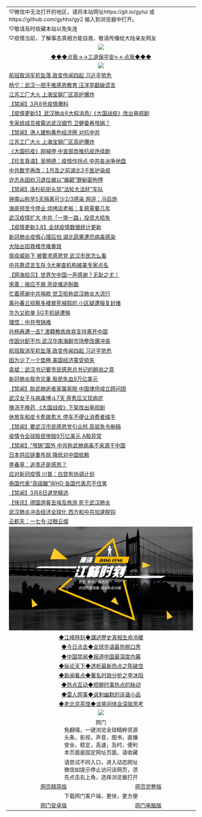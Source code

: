  <table>
<tr>
<td colspan="2" align=left>
♡微信中无法打开的地区，请将本站网址https://git.io/gytui 或 https://github.com/gyhhx/gy2 输入到浏览器中打开。 
 </td>
</tr>
 <tr>
 <td colspan="2" align=left>
♡敬请及时收藏本站以免失连
  <tr>
<td colspan="2" align=left>
♡疫情当前，了解事态真相方能自救，敬请传播给大陆亲友网友
 </td>
</tr>

</td>
 </tr>
  <tr>
    <td colspan="2" align=center><img src="https://github.com/gyhhx/image-upload/blob/master/3t%20(1).jpg"></td>
 </tr>
 <tr><td colspan="2" align="center"><a href="https://xball.casa/oo.aspx?name=ogQuit&key=eqxowaguscvmxdgc&from=gy">◆◆◆点我→→三退保平安←←点我◆◆◆</a></td></tr>
  <tr>
    <td colspan="2" align=center><img src="https://cdn.jsdelivr.net/gh/gyoupiodf/im1/%E7%BD%91%E9%97%A8%E6%96%B0%E9%97%BB1.jpg"></td>
 </tr>
<tr><td colspan="2" align="left"><a href="https://xball.casa/oo.aspx?name=c1140830&key=eqxowaguscvmxdgc&from=gy">航班取消军机坠落 政变传闻四起 习近平势危</a></td></tr>
<tr><td colspan="2" align="left"><a href="https://xball.casa/oo.aspx?name=c1140823&key=eqxowaguscvmxdgc&from=gy">杨宁：武汉一把手推感恩教育 汪洋早戳破谎言</a></td></tr>
<tr><td colspan="2" align="left"><a href="https://xball.casa/oo.aspx?name=c1140835&key=eqxowaguscvmxdgc&from=gy">江苏工厂大火 上海宝钢厂区高炉爆炸</a></td></tr>
<tr><td colspan="2" align="left"><a href="https://xball.casa/oo.aspx?name=c1140839&key=eqxowaguscvmxdgc&from=gy">【禁闻】3月8号疫情爆料</a></td></tr>
<tr><td colspan="2" align="left"><a href="https://xball.casa/oo.aspx?name=c1138288&key=eqxowaguscvmxdgc&from=gy">【疫情更新5】武汉肺炎6大假消息/《大国战疫》改出电视剧</a></td></tr>
<tr><td colspan="2" align="left"><a href="https://xball.casa/oo.aspx?name=c1140831&key=eqxowaguscvmxdgc&from=gy">专家组成员披露访武汉细节 卫健委再甩锅？</a></td></tr>
<tr><td colspan="2" align="left"><a href="https://xball.casa/oo.aspx?name=c1140834&key=eqxowaguscvmxdgc&from=gy">【禁闻】港人建构黄色经济圈 对抗中共</a></td></tr>
<tr><td colspan="2" align="left"><a href="https://xball.casa/oo.aspx?name=c1140803&key=eqxowaguscvmxdgc&from=gy">江苏工厂大火 上海宝钢厂区高炉爆炸</a></td></tr>
<tr><td colspan="2" align="left"><a href="https://xball.casa/oo.aspx?name=c1140814&key=eqxowaguscvmxdgc&from=gy">《大国抗疫》刚喊停 中宣部改推抗疫连续剧</a></td></tr>
<tr><td colspan="2" align="left"><a href="https://xball.casa/oo.aspx?name=c1140813&key=eqxowaguscvmxdgc&from=gy">【珍言真语】吴明德：疫情作拐点 中共各派争地盘</a></td></tr>
<tr><td colspan="2" align="left"><a href="https://xball.casa/oo.aspx?name=c1140837&key=eqxowaguscvmxdgc&from=gy">中共数字再改：1月及之前湖北3千医护染疫</a></td></tr>
<tr><td colspan="2" align="left"><a href="https://xball.casa/oo.aspx?name=c1140794&key=eqxowaguscvmxdgc&from=gy">许志永因劝习退位被以“煽颠”罪秘密拘押</a></td></tr>
<tr><td colspan="2" align="left"><a href="https://xball.casa/oo.aspx?name=c1140840&key=eqxowaguscvmxdgc&from=gy">【禁闻】洛杉矶街头现“法轮大法好”车队</a></td></tr>
<tr><td colspan="2" align="left"><a href="https://xball.casa/oo.aspx?name=c1140832&key=eqxowaguscvmxdgc&from=gy">钟南山称早5天隔离可少2/3感染 网评：马后炮</a></td></tr>
<tr><td colspan="2" align="left"><a href="https://xball.casa/oo.aspx?name=c1140838&key=eqxowaguscvmxdgc&from=gy">海底捞至今停业 烧烤店老板：复原需要几年</a></td></tr>
<tr><td colspan="2" align="left"><a href="https://xball.casa/oo.aspx?name=c1140849&key=eqxowaguscvmxdgc&from=gy">武汉疫情扩大 中共「一带一路」投资大损失</a></td></tr>
<tr><td colspan="2" align="left"><a href="https://xball.casa/oo.aspx?name=c1140632&key=eqxowaguscvmxdgc&from=gy">【疫情更新3.8】全球疫情数据统计更新</a></td></tr>
<tr><td colspan="2" align="left"><a href="https://xball.casa/oo.aspx?name=c1140796&key=eqxowaguscvmxdgc&from=gy">新冠肺炎疫情心理后怕 湖北蔬果遭恐病毒感染</a></td></tr>
<tr><td colspan="2" align="left"><a href="https://xball.casa/oo.aspx?name=c1140819&key=eqxowaguscvmxdgc&from=gy">大陆出招救楼市难奏效</a></td></tr>
<tr><td colspan="2" align="left"><a href="https://xball.casa/oo.aspx?name=c1140812&key=eqxowaguscvmxdgc&from=gy">瘟疫威胁下 被要求感恩党 武汉市民怎么看</a></td></tr>
<tr><td colspan="2" align="left"><a href="https://xball.casa/oo.aspx?name=c1140844&key=eqxowaguscvmxdgc&from=gy">中共靠谎言生存 9大审查机构被美专家点名</a></td></tr>
<tr><td colspan="2" align="left"><a href="https://xball.casa/oo.aspx?name=c1140806&key=eqxowaguscvmxdgc&from=gy">【网海拾贝】世界欠中国一声感谢？无耻之尤！</a></td></tr>
<tr><td colspan="2" align="left"><a href="https://xball.casa/oo.aspx?name=c1140775&key=eqxowaguscvmxdgc&from=gy">宋善：报应不爽 恶徒难逃制裁</a></td></tr>
<tr><td colspan="2" align="left"><a href="https://xball.casa/oo.aspx?name=c1140754&key=eqxowaguscvmxdgc&from=gy">忙着感谢中共捐款 世卫拒称武汉肺炎大流行</a></td></tr>
<tr><td colspan="2" align="left"><a href="https://xball.casa/oo.aspx?name=c1140798&key=eqxowaguscvmxdgc&from=gy">乘孙春兰视察多楼冒死喊假的 小区疑遭报复封堵</a></td></tr>
<tr><td colspan="2" align="left"><a href="https://xball.casa/oo.aspx?name=c1140811&key=eqxowaguscvmxdgc&from=gy">华为又砍单 5G手机链遭殃</a></td></tr>
<tr><td colspan="2" align="left"><a href="https://xball.casa/oo.aspx?name=c1140817&key=eqxowaguscvmxdgc&from=gy">理悟：中共甩锅难</a></td></tr>
<tr><td colspan="2" align="left"><a href="https://xball.casa/oo.aspx?name=c1140797&key=eqxowaguscvmxdgc&from=gy">孙杨再遭一击? 澳籍教练放弃支持离开中国</a></td></tr>
<tr><td colspan="2" align="left"><a href="https://xball.casa/oo.aspx?name=c1140789&key=eqxowaguscvmxdgc&from=gy">传因分配不均 武汉华南海鲜市场整改爆冲突</a></td></tr>
<tr><td colspan="2" align="left"><a href="https://xball.casa/oo.aspx?name=c1140861&key=eqxowaguscvmxdgc&from=gy">航班取消军机坠落 政变传闻四起 习近平势危</a></td></tr>
<tr><td colspan="2" align="left"><a href="https://xball.casa/oo.aspx?name=c1140816&key=eqxowaguscvmxdgc&from=gy">因为少了一个垫圈 美国经济蒙受损失</a></td></tr>
<tr><td colspan="2" align="left"><a href="https://xball.casa/oo.aspx?name=c1140791&key=eqxowaguscvmxdgc&from=gy">袁斌：武汉书记要市民感恩总书记的醉翁之意</a></td></tr>
<tr><td colspan="2" align="left"><a href="https://xball.casa/oo.aspx?name=c1140801&key=eqxowaguscvmxdgc&from=gy">新冠肺炎股市灾重 股民失血9万亿美元</a></td></tr>
<tr><td colspan="2" align="left"><a href="https://xball.casa/oo.aspx?name=c1140841&key=eqxowaguscvmxdgc&from=gy">【禁闻】助武肺逝者家属索赔 中国律师成立顾问团</a></td></tr>
<tr><td colspan="2" align="left"><a href="https://xball.casa/oo.aspx?name=c1140802&key=eqxowaguscvmxdgc&from=gy">武汉女子与病毒博斗7天 痊愈后又现病症</a></td></tr>
<tr><td colspan="2" align="left"><a href="https://xball.casa/oo.aspx?name=c1140805&key=eqxowaguscvmxdgc&from=gy">换汤不换药 《大国战疫》下架改出电视剧</a></td></tr>
<tr><td colspan="2" align="left"><a href="https://xball.casa/oo.aspx?name=c1140810&key=eqxowaguscvmxdgc&from=gy">休旅车和皮卡愈做愈大 停车不便让消费者缩手</a></td></tr>
<tr><td colspan="2" align="left"><a href="https://xball.casa/oo.aspx?name=c1140852&key=eqxowaguscvmxdgc&from=gy">【禁闻】要武汉市民感恩党引众怒 高层急令删稿</a></td></tr>
<tr><td colspan="2" align="left"><a href="https://xball.casa/oo.aspx?name=c1140774&key=eqxowaguscvmxdgc&from=gy">疫情令全球股民惨赔9万亿美元 A股异常</a></td></tr>
<tr><td colspan="2" align="left"><a href="https://xball.casa/oo.aspx?name=c1140833&key=eqxowaguscvmxdgc&from=gy">【禁闻】“甩锅”国外 中共称武肺病毒不来源于中国</a></td></tr>
<tr><td colspan="2" align="left"><a href="https://xball.casa/oo.aspx?name=c1140848&key=eqxowaguscvmxdgc&from=gy">日本供应链重布局 降低对中国依赖</a></td></tr>
<tr><td colspan="2" align="left"><a href="https://xball.casa/oo.aspx?name=c1140807&key=eqxowaguscvmxdgc&from=gy">李春草：追责还是感恩？</a></td></tr>
<tr><td colspan="2" align="left"><a href="https://xball.casa/oo.aspx?name=c1140800&key=eqxowaguscvmxdgc&from=gy">应对新冠疫情 川普：白宫有协调计划</a></td></tr>
<tr><td colspan="2" align="left"><a href="https://xball.casa/oo.aspx?name=c1140850&key=eqxowaguscvmxdgc&from=gy">泰国代表“高级酸”WHO 各国代表忍不住笑</a></td></tr>
<tr><td colspan="2" align="left"><a href="https://xball.casa/oo.aspx?name=c1140845&key=eqxowaguscvmxdgc&from=gy">【禁闻】3月8日退党精选</a></td></tr>
<tr><td colspan="2" align="left"><a href="https://xball.casa/oo.aspx?name=c1140804&key=eqxowaguscvmxdgc&from=gy">【快讯】德国游客去埃及旅游 死于武汉肺炎</a></td></tr>
<tr><td colspan="2" align="left"><a href="https://xball.casa/oo.aspx?name=c1140799&key=eqxowaguscvmxdgc&from=gy">武汉肺炎冲击经济全球化 西方和中共加速脱钩</a></td></tr>
<tr><td colspan="2" align="left"><a href="https://xball.casa/oo.aspx?name=c1140815&key=eqxowaguscvmxdgc&from=gy">云鹤天：一七令·过眼云烟</a></td></tr>
 
 <tr>
   <td colspan="2" align=center><img src="https://github.com/gyoupiodf/im1/blob/master/jf-1.jpg"></td>
  </tr>
   <tr>
   <td colspan="2" align=center> 
<a href="https://xball.casa/oo.aspx?name=c922850&key=eqxowaguscvmxdgc&from=gy&tag=9877">◆江峰時刻◆講述歷史真相生命冷暖</a><br/>
    </td>
  </tr>
   <tr>
   <td colspan="2" align=center> 
<a href="https://xball.casa/oo.aspx?name=c816850&key=eqxowaguscvmxdgc&from=gy&tag=9877">◆今日点击◆全球华语最热脱口秀</a><br/>
    </td>
  </tr>
  <tr>
  <td colspan="2" align=center>
<a href="https://xball.casa/oo.aspx?name=c816860&key=eqxowaguscvmxdgc&from=gy&tag=99733110">◆中国禁闻◆报道中国最深度内幕</a><br/>
   </tr>
  <tr>
     <td colspan="2" align=center>
<a href="https://xball.casa/oo.aspx?name=c816855&key=eqxowaguscvmxdgc&from=gy&tag=997110">◆纵论天下◆透析最新热点之陈破空</a><br/>
   </tr>
   <tr>
      <td colspan="2" align=center>
<a href="https://xball.casa/oo.aspx?name=c838308&key=eqxowaguscvmxdgc&from=gy&tag=9973110">◆新闻看点◆著名时政分析之李沐阳</a><br/>
   </tr>
   <tr>
     <td colspan="2" align=center>
<a href="https://xball.casa/oo.aspx?name=c816852&key=eqxowaguscvmxdgc&from=gy&tag=9733110">◆热点互动◆把握时事热点的脉动</a><br/>
   </tr>
   <tr>
      <td colspan="2" align=center>
<a href="https://xball.casa/oo.aspx?name=c816694&key=eqxowaguscvmxdgc&from=gy&tag=93310">◆雷人网事◆讽刺幽默的诙谐小品</a><br/>
   </tr>
   <tr>
    <td colspan="2" align=center>
<a href="https://xball.casa/oo.aspx?name=c816650&key=eqxowaguscvmxdgc&from=gy&tag=9973110">◆老北京茶馆◆谈笑间体会深层思考</a><br/>
   </tr>
 <tr>
    <td colspan="2" align="center"><img src="https://gitlab.com/ogate2/up/raw/master/_/oGate65.jpg"/></td>
  </tr>
  <tr>
    <td colspan="2" align="center">网门<br/>免翻墙，一键浏览全球精粹资源<br/>头条，影视，声音，图书，直播<br/>安全，稳定，高速，及时，便利<br/>本页面是固定网址页面，请收藏</td>
  <tr>
  <tr>
    <td colspan="2" align="center">请尝试不同入口，进入动态网址<br/>微信如提示停止访问该网页，须<br/>先点击右上角，选择浏览器打开</td>
  <tr>  
  <tr>
    <td align="center"><a href="https://gitcdn.xyz/repo/otiny/up/master/show002.htm">网页精简版</a></td>
    <td align="center"><a href="https://gitcdn.xyz/repo/otiny/up/master/show001.htm">网页完整版</a></td>
  </tr>
  <tr>
    <td colspan="2" align="center">下载网门客户端，更快，更方便</td>
  <tr>
  <tr>
    <td align="center"><a href="https://raw.githubusercontent.com/opipe/up/master/oGatea.apk">网门安卓版</a></td>
    <td align="center"><a href="https://raw.githubusercontent.com/opipe/up/master/oGate.zip">网门电脑版</a></td>
  </tr>
</table>


